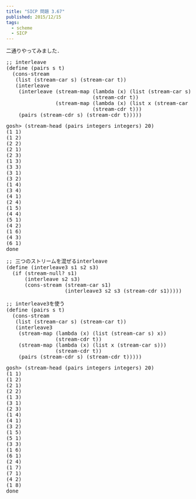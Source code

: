 ```yaml
---
title: "SICP 問題 3.67"
published: 2015/12/15
tags:
  - scheme
  - SICP
---
```


<p>二通りやってみました．</p>

<pre class="code lang-scheme" data-lang="scheme" data-unlink><span class="synComment">;; interleave</span>
<span class="synSpecial">(</span><span class="synStatement">define</span> <span class="synSpecial">(</span>pairs s t<span class="synSpecial">)</span>
  <span class="synSpecial">(</span>cons-stream
   <span class="synSpecial">(</span><span class="synIdentifier">list</span> <span class="synSpecial">(</span>stream-car s<span class="synSpecial">)</span> <span class="synSpecial">(</span>stream-car t<span class="synSpecial">))</span>
   <span class="synSpecial">(</span>interleave
    <span class="synSpecial">(</span>interleave <span class="synSpecial">(</span>stream-map <span class="synSpecial">(</span><span class="synStatement">lambda</span> <span class="synSpecial">(</span>x<span class="synSpecial">)</span> <span class="synSpecial">(</span><span class="synIdentifier">list</span> <span class="synSpecial">(</span>stream-car s<span class="synSpecial">)</span> x<span class="synSpecial">))</span>
                            <span class="synSpecial">(</span>stream-cdr t<span class="synSpecial">))</span>
                <span class="synSpecial">(</span>stream-map <span class="synSpecial">(</span><span class="synStatement">lambda</span> <span class="synSpecial">(</span>x<span class="synSpecial">)</span> <span class="synSpecial">(</span><span class="synIdentifier">list</span> x <span class="synSpecial">(</span>stream-car s<span class="synSpecial">)))</span>
                            <span class="synSpecial">(</span>stream-cdr t<span class="synSpecial">)))</span>
    <span class="synSpecial">(</span>pairs <span class="synSpecial">(</span>stream-cdr s<span class="synSpecial">)</span> <span class="synSpecial">(</span>stream-cdr t<span class="synSpecial">)))))</span>
</pre>




<pre class="code" data-lang="" data-unlink>gosh&gt; (stream-head (pairs integers integers) 20)
(1 1)
(1 2)
(2 2)
(2 1)
(2 3)
(1 3)
(3 3)
(3 1)
(3 2)
(1 4)
(3 4)
(4 1)
(2 4)
(1 5)
(4 4)
(5 1)
(4 2)
(1 6)
(4 3)
(6 1)
done</pre>




<pre class="code lang-scheme" data-lang="scheme" data-unlink><span class="synComment">;; 三つのストリームを混ぜるinterleave</span>
<span class="synSpecial">(</span><span class="synStatement">define</span> <span class="synSpecial">(</span>interleave3 s1 s2 s3<span class="synSpecial">)</span>
  <span class="synSpecial">(</span><span class="synStatement">if</span> <span class="synSpecial">(</span>stream-null? s1<span class="synSpecial">)</span>
      <span class="synSpecial">(</span>interleave s2 s3<span class="synSpecial">)</span>
      <span class="synSpecial">(</span>cons-stream <span class="synSpecial">(</span>stream-car s1<span class="synSpecial">)</span>
                   <span class="synSpecial">(</span>interleave3 s2 s3 <span class="synSpecial">(</span>stream-cdr s1<span class="synSpecial">)))))</span>

<span class="synComment">;; interleave3を使う</span>
<span class="synSpecial">(</span><span class="synStatement">define</span> <span class="synSpecial">(</span>pairs s t<span class="synSpecial">)</span>
  <span class="synSpecial">(</span>cons-stream
   <span class="synSpecial">(</span><span class="synIdentifier">list</span> <span class="synSpecial">(</span>stream-car s<span class="synSpecial">)</span> <span class="synSpecial">(</span>stream-car t<span class="synSpecial">))</span>
   <span class="synSpecial">(</span>interleave3
    <span class="synSpecial">(</span>stream-map <span class="synSpecial">(</span><span class="synStatement">lambda</span> <span class="synSpecial">(</span>x<span class="synSpecial">)</span> <span class="synSpecial">(</span><span class="synIdentifier">list</span> <span class="synSpecial">(</span>stream-car s<span class="synSpecial">)</span> x<span class="synSpecial">))</span>
                <span class="synSpecial">(</span>stream-cdr t<span class="synSpecial">))</span>
    <span class="synSpecial">(</span>stream-map <span class="synSpecial">(</span><span class="synStatement">lambda</span> <span class="synSpecial">(</span>x<span class="synSpecial">)</span> <span class="synSpecial">(</span><span class="synIdentifier">list</span> x <span class="synSpecial">(</span>stream-car s<span class="synSpecial">)))</span>
                <span class="synSpecial">(</span>stream-cdr t<span class="synSpecial">))</span>
    <span class="synSpecial">(</span>pairs <span class="synSpecial">(</span>stream-cdr s<span class="synSpecial">)</span> <span class="synSpecial">(</span>stream-cdr t<span class="synSpecial">)))))</span>
</pre>




<pre class="code" data-lang="" data-unlink>gosh&gt; (stream-head (pairs integers integers) 20)
(1 1)
(1 2)
(2 1)
(2 2)
(1 3)
(3 1)
(2 3)
(1 4)
(4 1)
(3 2)
(1 5)
(5 1)
(3 3)
(1 6)
(6 1)
(2 4)
(1 7)
(7 1)
(4 2)
(1 8)
done</pre>


